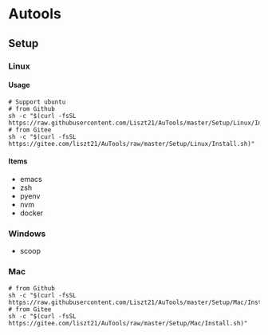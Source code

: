 # Autools

## Setup
### Linux
#### Usage
```
# Support ubuntu
# from Github
sh -c "$(curl -fsSL https://raw.githubusercontent.com/Liszt21/AuTools/master/Setup/Linux/Install.sh)"
# from Gitee
sh -c "$(curl -fsSL https://gitee.com/liszt21/AuTools/raw/master/Setup/Linux/Install.sh)"

```
#### Items
- emacs
- zsh
- pyenv
- nvm
- docker

### Windows
- scoop

### Mac
```
# from Github
sh -c "$(curl -fsSL https://raw.githubusercontent.com/Liszt21/AuTools/master/Setup/Mac/Install.sh)"
# from Gitee
sh -c "$(curl -fsSL https://gitee.com/liszt21/AuTools/raw/master/Setup/Mac/Install.sh)"
```